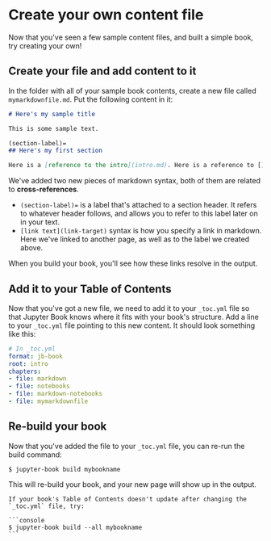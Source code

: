 # Create your own content file

Now that you've seen a few sample content files, and built a simple book, try creating your own!

## Create your file and add content to it

In the folder with all of your sample book contents, create a new file called `mymarkdownfile.md`. Put the following content in it:

```md
# Here's my sample title

This is some sample text.

(section-label)=
## Here's my first section

Here is a [reference to the intro](intro.md). Here is a reference to [](section-label).
```

We've added two new pieces of markdown syntax, both of them are related to **cross-references**.

- `(section-label)=` is a label that's attached to a section header. It refers to whatever header follows, and allows you to refer to this label later on in your text.
- `[link text](link-target)` syntax is how you specify a link in markdown. Here we've linked to another page, as well as to the label we created above.

When you build your book, you'll see how these links resolve in the output.

## Add it to your Table of Contents

Now that you've got a new file, we need to add it to your `_toc.yml` file so that Jupyter Book knows where it fits with your book's structure.
Add a line to your `_toc.yml` file pointing to this new content. It should look something like this:

```yaml
# In _toc.yml
format: jb-book
root: intro
chapters:
- file: markdown
- file: notebooks
- file: markdown-notebooks
- file: mymarkdownfile
```

## Re-build your book

Now that you've added the file to your `_toc.yml` file, you can re-run the build command:

```console
$ jupyter-book build mybookname
```

This will re-build your book, and your new page will show up in the output.

````{tip}
If your book's Table of Contents doesn't update after changing the `_toc.yml` file, try:

```console
$ jupyter-book build --all mybookname
```
````
